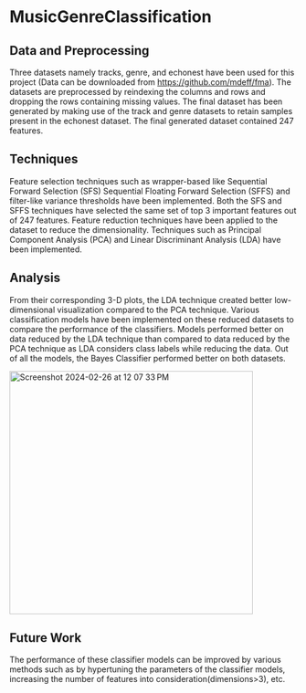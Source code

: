 # MusicGenreClassification
## Data and Preprocessing
Three datasets namely tracks, genre, and echonest have been used for this project (Data can be downloaded from https://github.com/mdeff/fma). 
The datasets are preprocessed by reindexing the columns and rows and dropping the rows containing missing values. The final dataset has been generated by making use of the track and genre datasets to retain samples present in the echonest dataset. The final generated dataset contained 247 features. 

## Techniques
Feature selection techniques such as wrapper-based like Sequential Forward Selection (SFS) Sequential Floating Forward Selection (SFFS) and filter-like variance thresholds have been implemented. Both the SFS and SFFS techniques have selected the same set of top 3 important features out of 247 features. Feature reduction techniques have been applied to the dataset to reduce the dimensionality. Techniques such as Principal Component Analysis (PCA) and Linear Discriminant Analysis (LDA) have been implemented. 

## Analysis
From their corresponding 3-D plots, the LDA technique created better low-dimensional visualization compared to the PCA technique. Various classification models have been implemented on these reduced datasets to compare the performance of the classifiers. Models performed better on data reduced by the LDA technique than compared to data reduced by the PCA technique as LDA considers class labels while reducing the data. Out of all the models, the Bayes Classifier performed better on both datasets. 


  <img width="426" alt="Screenshot 2024-02-26 at 12 07 33 PM" src="https://github.com/bhanu-kanamarlapudi/MusicGenreClassification/assets/92833464/d475ec27-185f-43fa-a993-55c9ed44c996">


## Future Work
The performance of these classifier models can be improved by various methods such as by hypertuning the parameters of the classifier models, increasing the number of features into consideration(dimensions>3), etc.
